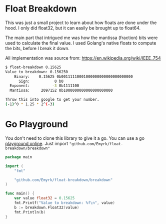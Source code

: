 # Float Breakdown

This was just a small project to learn about how floats are done under the hood. I only did float32, but it can easily be brought up to float64.

The main part that intrigued me was how the mantissa (fraction) bits were used to calculate the final value. I used Golang's native floats to compute the bits, before I break it down.

All implementation was source from: https://en.wikipedia.org/wiki/IEEE_754

```bash
$ float-breakdown 0.15625
Value to breakdown: 0.156250
    Binary:    0.15625 0b00111110001000000000000000000000
      Sign:           0 b0
  Exponent:          -3 0b1111100
  Mantissa:     2097152 0b1000000000000000000000

Throw this into google to get your number.
(-1)^0 * 1.25 * 2^(-3)
```

# Go Playground

You don't need to clone this library to give it a go. You can use a go [playground online][playground]. Just import `"github.com/Emyrk/float-breakdown/breakdown"`

```go
package main

import (
	"fmt"

	"github.com/Emyrk/float-breakdown/breakdown"
)

func main() {
	var value float32 = 0.15625
	fmt.Printf("Value to breakdown: %f\n", value)
	b := breakdown.Float32(value)
	fmt.Println(b)
}
```


[playground]: (https://goplay.tools/snippet/KnfD5kUGTzA)
